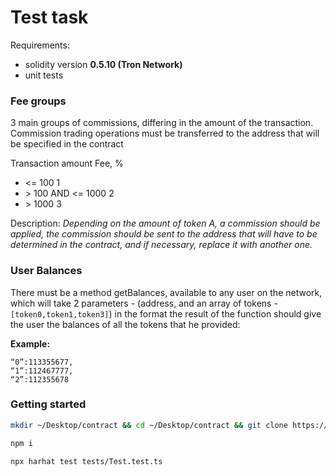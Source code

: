 # Test task

Requirements:
- solidity version **0.5.10 (Tron Network)**
- unit tests

### Fee groups
3 main groups of commissions, differing in the amount of the transaction. Commission trading operations must be transferred to the address that will be specified in the contract

Transaction amount Fee, %

- <= 100 1
- \> 100 AND <= 1000 2
- \> 1000 3

Description:
*Depending on the amount of token A, a commission should be applied, the commission
should be sent to the address that will have to be determined in the contract, and if
necessary, replace it with another one.*

### User Balances
There must be a method getBalances, available to any user on the network, which will take 2
parameters - (address, and an array of tokens -  `[token0,token1,token3]`) in the format
the result of the function should give the user the balances of all the tokens that he provided:

**Example:**
```
“0”:113355677,
“1”:112467777,
“2”:112355678
```

### Getting started

```bash
mkdir ~/Desktop/contract && cd ~/Desktop/contract && git clone https://github.com/ccxdev/contract.git .
```

```bash
npm i
```

```bash
npx harhat test tests/Test.test.ts
```
